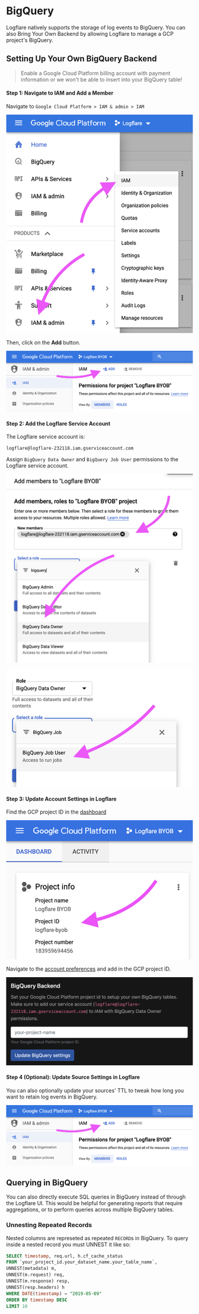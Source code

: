 
# BigQuery

Logflare natively supports the storage of log events to BigQuery. You can also Bring Your Own Backend by allowing Logflare to manage a GCP project's BigQuery.

## Setting Up Your Own BigQuery Backend

> Enable a Google Cloud Platform billing account with payment information or we won't be able to insert into your BigQuery table!

#### Step 1: Navigate to IAM and Add a Member

Navigate to `Google Cloud Platform > IAM & admin > IAM`

![Navigate to IAM](./navigate-to-iam.png)

Then, click on the **Add** button.

![Add a Member](./add-a-member.png)

#### Step 2: Add the Logflare Service Account

The Logflare service account is:

```
logflare@logflare-232118.iam.gserviceaccount.com
```

Assign `BigQuery Data Owner` and `BigQuery Job User` permissions to the Logflare service account.

![BigQuery Data Owner Permissions](./add-service-account-with-permissions.png)

![BigQuery Job User Permissions](./bq-job-user-permissions.png)

#### Step 3: Update Account Settings in Logflare

Find the GCP project ID in the [dashboard](https://console.cloud.google.com/home/dashboard)

![Get BigQuery Project ID](./get-project-id.png)

Navigate to the [account preferences](https://logflare.app/account/edit) and add in the GCP project ID.

![Set BigQuery Project ID](./set-project-id.png)

#### Step 4 (Optional): Update Source Settings in Logflare

You can also optionally update your sources' TTL to tweak how long you want to retain log events in BigQuery.

![Set Source TTL](./add-a-member.png)

## Querying in BigQuery

You can also directly execute SQL queries in BigQuery instead of through the Logflare UI. This would be helpful for generating reports that require aggregations, or to perform queries across multiple BigQuery tables.

### Unnesting Repeated Records

Nested columns are represeted as repeated `RECORD`s in BigQuery. To query inside a nested record you must UNNEST it like so:

```sql
SELECT timestamp, req.url, h.cf_cache_status
FROM `your_project_id.your_dataset_name.your_table_name`,
UNNEST(metadata) m,
UNNEST(m.request) req,
UNNEST(m.response) resp,
UNNEST(resp.headers) h
WHERE DATE(timestamp) = "2019-05-09"
ORDER BY timestamp DESC
LIMIT 10
```
